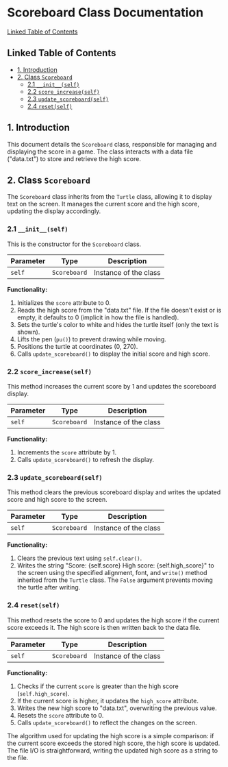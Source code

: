 # Scoreboard Class Documentation

[Linked Table of Contents](#linked-table-of-contents)

## Linked Table of Contents

* [1. Introduction](#1-introduction)
* [2. Class `Scoreboard`](#2-class-scoreboard)
    * [2.1 `__init__(self)`](#21-__init__self)
    * [2.2 `score_increase(self)`](#22-score_increaseself)
    * [2.3 `update_scoreboard(self)`](#23-update_scoreboardself)
    * [2.4 `reset(self)`](#24-resetself)


## 1. Introduction

This document details the `Scoreboard` class, responsible for managing and displaying the score in a game.  The class interacts with a data file ("data.txt") to store and retrieve the high score.


## 2. Class `Scoreboard`

The `Scoreboard` class inherits from the `Turtle` class, allowing it to display text on the screen.  It manages the current score and the high score, updating the display accordingly.

### 2.1 `__init__(self)`

This is the constructor for the `Scoreboard` class.

| Parameter | Type | Description |
|---|---|---|
| `self` | `Scoreboard` |  Instance of the class |


**Functionality:**

1. Initializes the `score` attribute to 0.
2. Reads the high score from the "data.txt" file.  If the file doesn't exist or is empty, it defaults to 0 (implicit in how the file is handled).
3. Sets the turtle's color to white and hides the turtle itself (only the text is shown).
4. Lifts the pen (`pu()`) to prevent drawing while moving.
5. Positions the turtle at coordinates (0, 270).
6. Calls `update_scoreboard()` to display the initial score and high score.

### 2.2 `score_increase(self)`

This method increases the current score by 1 and updates the scoreboard display.

| Parameter | Type | Description |
|---|---|---|
| `self` | `Scoreboard` | Instance of the class |

**Functionality:**

1. Increments the `score` attribute by 1.
2. Calls `update_scoreboard()` to refresh the display.


### 2.3 `update_scoreboard(self)`

This method clears the previous scoreboard display and writes the updated score and high score to the screen.

| Parameter | Type | Description |
|---|---|---|
| `self` | `Scoreboard` | Instance of the class |

**Functionality:**

1. Clears the previous text using `self.clear()`.
2. Writes the string "Score: {self.score} High score: {self.high_score}" to the screen using the specified alignment, font, and `write()` method inherited from the `Turtle` class.  The `False` argument prevents moving the turtle after writing.


### 2.4 `reset(self)`

This method resets the score to 0 and updates the high score if the current score exceeds it.  The high score is then written back to the data file.

| Parameter | Type | Description |
|---|---|---|
| `self` | `Scoreboard` | Instance of the class |

**Functionality:**

1. Checks if the current `score` is greater than the high score (`self.high_score`).
2. If the current score is higher, it updates the `high_score` attribute.
3. Writes the new high score to "data.txt", overwriting the previous value.
4. Resets the `score` attribute to 0.
5. Calls `update_scoreboard()` to reflect the changes on the screen.

The algorithm used for updating the high score is a simple comparison: if the current score exceeds the stored high score, the high score is updated.  The file I/O is straightforward, writing the updated high score as a string to the file.
